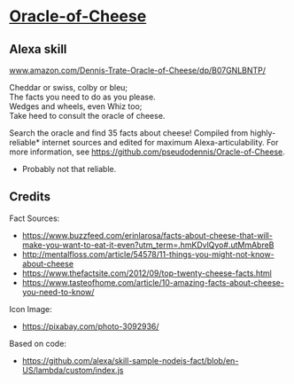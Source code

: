 # [Oracle-of-Cheese](https://www.amazon.com/Dennis-Trate-Oracle-of-Cheese/dp/B07GNLBNTP/)
## Alexa skill
www.amazon.com/Dennis-Trate-Oracle-of-Cheese/dp/B07GNLBNTP/

Cheddar or swiss, colby or bleu;  
The facts you need to do as you please.  
Wedges and wheels, even Whiz too;  
Take heed to consult the oracle of cheese.  

Search the oracle and find 35 facts about cheese! Compiled from highly-reliable* internet sources and edited for maximum Alexa-articulability. For more information, see https://github.com/pseudodennis/Oracle-of-Cheese.

* Probably not that reliable.

## Credits

Fact Sources:
- https://www.buzzfeed.com/erinlarosa/facts-about-cheese-that-will-make-you-want-to-eat-it-even?utm_term=.hmKDvlQyo#.utMmAbreB
- http://mentalfloss.com/article/54578/11-things-you-might-not-know-about-cheese
- https://www.thefactsite.com/2012/09/top-twenty-cheese-facts.html
- https://www.tasteofhome.com/article/10-amazing-facts-about-cheese-you-need-to-know/

Icon Image:
- https://pixabay.com/photo-3092936/

Based on code:
- https://github.com/alexa/skill-sample-nodejs-fact/blob/en-US/lambda/custom/index.js
